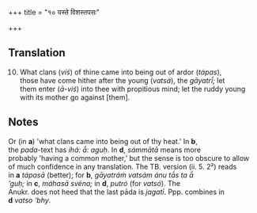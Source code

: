 +++
title = "१० यस्ते विशस्तपसः"

+++
## Translation
10. What clans (*víś*) of thine came into being out of ardor (*tápas*),  
those have come hither after the young (*vatsá*), the *gāyatrī́;* let  
them enter (*ā-viś*) into thee with propitious mind; let the ruddy young  
with its mother go against \[them\].

## Notes
Or (in **a**) 'what clans came into being out of thy heat.' In **b**,  
the *pada*-text has *ihá: ā́: aguḥ*. In **d**, *sámmātā* means more  
probably 'having a common mother,' but the sense is too obscure to allow  
of much confidence in any translation. The TB. version (ii. 5. 2²) reads  
in **a** *tápasā* (better); for **b**, *gāyatráṁ vatsám ánu tā́s ta ā́  
’guḥ;* in **c**, *máhasā svéna;* in **d**, *putró* (for *vatsó*). The  
Anukr. does not heed that the last pāda is *jagatī*. Ppp. combines in  
**d** *vatso ‘bhy*.

